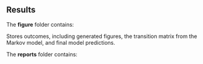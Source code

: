 ## Results

The **figure** folder contains:

Stores outcomes, including generated figures, the transition matrix from the Markov model, and final model predictions.

The **reports** folder contains:


